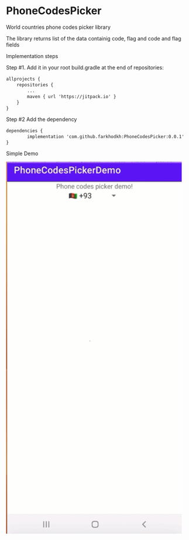 # PhoneCodesPicker
World countries phone codes picker library

The library returns list of the data containig code, flag and code and flag fields

Implementation steps

Step #1. 
Add it in your root build.gradle at the end of repositories:

	allprojects {
		repositories {
			...
			maven { url 'https://jitpack.io' }
		}
	}

Step #2
Add the dependency

	dependencies {
	        implementation 'com.github.farkhodkh:PhoneCodesPicker:0.0.1'
	}

Simple Demo

	
<img src="phone_picker_demo.gif" width="480" />
